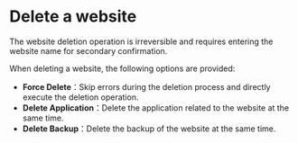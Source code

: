 # Delete a website

The website deletion operation is irreversible and requires entering the website name for secondary confirmation.

When deleting a website, the following options are provided:

- **Force Delete**：Skip errors during the deletion process and directly execute the deletion operation.
- **Delete Application**：Delete the application related to the website at the same time.
- **Delete Backup**：Delete the backup of the website at the same time.
